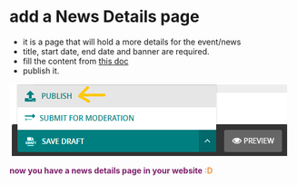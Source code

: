 # add a News Details page
- it is a page that will hold a more details for the event/news
- title, start date, end date and banner are required.
- fill the content from [this doc](documents/block_types.md)
- publish it.

![publish news details page](../../images/microsites/publish.png)

<p style='color:#7D1E6A;font-weight:bold;'>now you have a news details page in your website <span style='color:#EC994B'>:D</span> </p>

